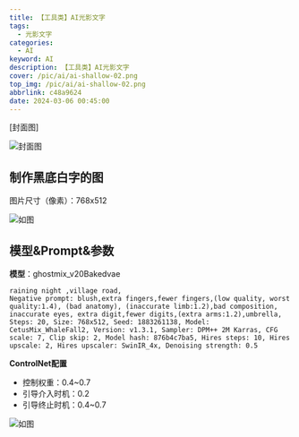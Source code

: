 ```yaml
---
title: 【工具类】AI光影文字
tags:
  - 光影文字
categories:
  - AI
keyword: AI
description: 【工具类】AI光影文字
cover: /pic/ai/ai-shallow-02.png
top_img: /pic/ai/ai-shallow-02.png
abbrlink: c48a9624
date: 2024-03-06 00:45:00
---
```


[封面图]

![封面图](../pic/ai/ai-shallow-02.png)

## 制作黑底白字的图

图片尺寸（像素）：768x512

![如图](../pic/ai/ai-shallow-01.png)


## 模型&Prompt&参数

**模型**：ghostmix_v20Bakedvae

```shell
raining night ,village road,
Negative prompt: blush,extra fingers,fewer fingers,(low quality, worst quality:1.4), (bad anatomy), (inaccurate limb:1.2),bad composition, inaccurate eyes, extra digit,fewer digits,(extra arms:1.2),umbrella,
Steps: 20, Size: 768x512, Seed: 1883261138, Model: CetusMix_WhaleFall2, Version: v1.3.1, Sampler: DPM++ 2M Karras, CFG scale: 7, Clip skip: 2, Model hash: 876b4c7ba5, Hires steps: 10, Hires upscale: 2, Hires upscaler: SwinIR_4x, Denoising strength: 0.5
```

**ControlNet配置**

* 控制权重：0.4~0.7
* 引导介入时机：0.2
* 引导终止时机：0.4~0.7

![如图](../pic/ai/ai-shallow-03.png)
